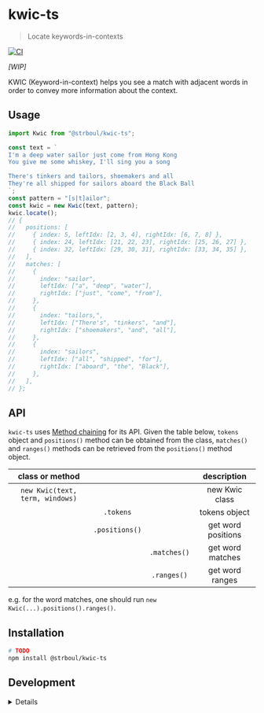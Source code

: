 # kwic-ts

>  Locate keywords-in-contexts

<!-- badges: start -->
[![CI](https://github.com/strboul/kwic-ts/actions/workflows/CI.yml/badge.svg)](https://github.com/strboul/kwic-ts/actions/workflows/CI.yml)
<!-- badges: end -->

*[WIP]*

KWIC (Keyword-in-context) helps you see a match with adjacent words in order to
convey more information about the context.

## Usage

```js
import Kwic from "@strboul/kwic-ts";

const text = `
I'm a deep water sailor just come from Hong Kong
You give me some whiskey, I'll sing you a song

There's tinkers and tailors, shoemakers and all
They're all shipped for sailors aboard the Black Ball
`;
const pattern = "[s|t]ailor";
const kwic = new Kwic(text, pattern);
kwic.locate();
// {
//   positions: [
//     { index: 5, leftIdx: [2, 3, 4], rightIdx: [6, 7, 8] },
//     { index: 24, leftIdx: [21, 22, 23], rightIdx: [25, 26, 27] },
//     { index: 32, leftIdx: [29, 30, 31], rightIdx: [33, 34, 35] },
//   ],
//   matches: [
//     {
//       index: "sailor",
//       leftIdx: ["a", "deep", "water"],
//       rightIdx: ["just", "come", "from"],
//     },
//     {
//       index: "tailors,",
//       leftIdx: ["There's", "tinkers", "and"],
//       rightIdx: ["shoemakers", "and", "all"],
//     },
//     {
//       index: "sailors",
//       leftIdx: ["all", "shipped", "for"],
//       rightIdx: ["aboard", "the", "Black"],
//     },
//   ],
// };
```

## API

`kwic-ts` uses [Method chaining](https://en.wikipedia.org/wiki/Method_chaining)
for its API. Given the table below, `tokens` object and `positions()` method
can be obtained from the class, `matches()` and `ranges()` methods can be
retrieved from the `positions()` method object.

| class or method                 |                |              | description        |
|:-------------------------------:|:--------------:|:------------:|:------------------:|
| `new Kwic(text, term, windows)` |                |              | new Kwic class     |
|                                 | `.tokens`      |              | tokens object      |
|                                 | `.positions()` |              | get word positions |
|                                 |                | `.matches()` | get word matches   |
|                                 |                | `.ranges()`  | get word ranges    |

e.g. for the word matches, one should run `new Kwic(...).positions().ranges()`.

## Installation

```bash
# TODO
npm install @strboul/kwic-ts
```

## Development

<details>

```bash
# run tests:
npm run test

# start debugger:
npm run test:debug-devtools # via Chrome DevTools

npm run test:debug-repl # via node.js REPL
npm run test:debug-repl -- kwic.test.ts -t "token" # specify optional file and test pattern

npm run npm:link # create a symbolic link from globally-installed package-name to node_modules
npm run npm:publish # publish to npm registry (with credentials)
```

</details>
